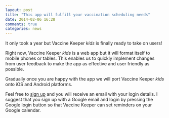 ```yaml
---
layout: post
title: "This app will fulfill your vaccination scheduling needs"
date: 2014-02-06 16:28
comments: true
categories: news
---
```

It only took a year but Vaccine Keeper <em>kids</em> is finally ready to take on users!

Right now, Vaccine Keeper <em>kids</em> is a web app but it will format itself to mobile phones or tables. 
This enables us to quickly implement changes from user feedback to make the app as effective and user friendly as possible.

Gradually once you are happy with the app we will port Vaccine Keeper <em>kids</em> onto iOS and Android platforms.
    
Feel free to [sign up](www.vaccinekeeper.com/signup) and you will receive an email with your login details.
I suggest that you sign up with a Google email and login by pressing the Google login button
so that Vaccine Keeper can set reminders on your Google calendar.
